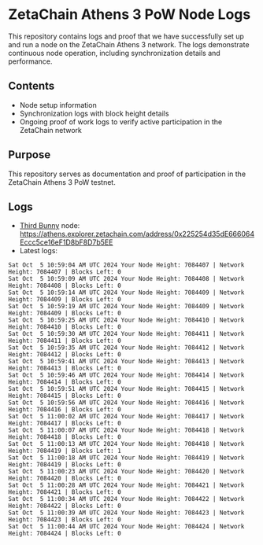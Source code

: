 # ZetaChain Athens 3 PoW Node Logs
This repository contains logs and proof that we have successfully set up and run a node on the ZetaChain Athens 3 network. The logs demonstrate continuous node operation, including synchronization details and performance.

## Contents
- Node setup information
- Synchronization logs with block height details
- Ongoing proof of work logs to verify active participation in the ZetaChain network

## Purpose
This repository serves as documentation and proof of participation in the ZetaChain Athens 3 PoW testnet.

## Logs

- [Third Bunny](https://thirdbunny.xyz/) node: https://athens.explorer.zetachain.com/address/0x225254d35dE666064Eccc5ce16eF1D8bF8D7b5EE
- Latest logs:
```
Sat Oct  5 10:59:04 AM UTC 2024 Your Node Height: 7084407 | Network Height: 7084407 | Blocks Left: 0
Sat Oct  5 10:59:09 AM UTC 2024 Your Node Height: 7084408 | Network Height: 7084408 | Blocks Left: 0
Sat Oct  5 10:59:14 AM UTC 2024 Your Node Height: 7084409 | Network Height: 7084409 | Blocks Left: 0
Sat Oct  5 10:59:19 AM UTC 2024 Your Node Height: 7084409 | Network Height: 7084409 | Blocks Left: 0
Sat Oct  5 10:59:25 AM UTC 2024 Your Node Height: 7084410 | Network Height: 7084410 | Blocks Left: 0
Sat Oct  5 10:59:30 AM UTC 2024 Your Node Height: 7084411 | Network Height: 7084411 | Blocks Left: 0
Sat Oct  5 10:59:35 AM UTC 2024 Your Node Height: 7084412 | Network Height: 7084412 | Blocks Left: 0
Sat Oct  5 10:59:41 AM UTC 2024 Your Node Height: 7084413 | Network Height: 7084413 | Blocks Left: 0
Sat Oct  5 10:59:46 AM UTC 2024 Your Node Height: 7084414 | Network Height: 7084414 | Blocks Left: 0
Sat Oct  5 10:59:51 AM UTC 2024 Your Node Height: 7084415 | Network Height: 7084415 | Blocks Left: 0
Sat Oct  5 10:59:56 AM UTC 2024 Your Node Height: 7084416 | Network Height: 7084416 | Blocks Left: 0
Sat Oct  5 11:00:02 AM UTC 2024 Your Node Height: 7084417 | Network Height: 7084417 | Blocks Left: 0
Sat Oct  5 11:00:07 AM UTC 2024 Your Node Height: 7084418 | Network Height: 7084418 | Blocks Left: 0
Sat Oct  5 11:00:13 AM UTC 2024 Your Node Height: 7084418 | Network Height: 7084419 | Blocks Left: 1
Sat Oct  5 11:00:18 AM UTC 2024 Your Node Height: 7084419 | Network Height: 7084419 | Blocks Left: 0
Sat Oct  5 11:00:23 AM UTC 2024 Your Node Height: 7084420 | Network Height: 7084420 | Blocks Left: 0
Sat Oct  5 11:00:28 AM UTC 2024 Your Node Height: 7084421 | Network Height: 7084421 | Blocks Left: 0
Sat Oct  5 11:00:34 AM UTC 2024 Your Node Height: 7084422 | Network Height: 7084422 | Blocks Left: 0
Sat Oct  5 11:00:39 AM UTC 2024 Your Node Height: 7084423 | Network Height: 7084423 | Blocks Left: 0
Sat Oct  5 11:00:44 AM UTC 2024 Your Node Height: 7084424 | Network Height: 7084424 | Blocks Left: 0
```
